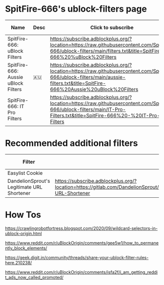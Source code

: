 # SpitFire-666's ublock-filters page


| Name | Desc | Click to subscribe | View filters |
|--|--|--|--|
| SpitFire-666: uBlock Filters | |  https://subscribe.adblockplus.org/?location=https://raw.githubusercontent.com/SpitFire-666/ublock-filters/main/filters.txt&title=SpitFire-666%20%uBlock%20Filters  |
| SpitFire-666: Aussie uBlock Filters | 🇦🇺 | https://subscribe.adblockplus.org/?location=https://raw.githubusercontent.com/SpitFire-666/ublock-filters/main/aussie-filters.txt&title=SpitFire-666%20Aussie%20uBlock%20Filters |
| SpitFire-666: IT Pro Filters | | https://subscribe.adblockplus.org/?location=https://raw.githubusercontent.com/SpitFire-666/ublock-filters/main/IT-Pro-Filters.txt&title=SpitFire-666%20-%20IT-Pro-Filters |

# Recommended additional filters

| Filter | Desc | Click to subscribe | View filters |
|--|--|--|--|
| Easylist Cookie | | |
| DandelionSprout's Legitimate URL Shortener | https://subscribe.adblockplus.org/?location=https://gitlab.com/DandelionSprout/adfilt/-/raw/master/LegitimateURLShortener.txt&title=DandelionSprout-URL-Shortener | | |

# How Tos

https://crawlingrobotfortress.blogspot.com/2020/09/wildcard-selectors-in-ublock-origin.html

https://www.reddit.com/r/uBlockOrigin/comments/gee5w1/how_to_permanently_block_elements/



https://geek.digit.in/community/threads/share-your-ublock-filter-rules-here.210238/

https://www.reddit.com/r/uBlockOrigin/comments/isfa2f/i_am_getting_reddit_ads_now_called_promoted/

